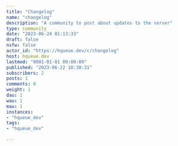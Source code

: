 ```yaml
---
title: "Changelog" 
name: "changelog"
description: "A community to post about updates to the server"
type: community
date: "2023-06-24 01:13:33"
draft: false
nsfw: false
actor_id: "https://hqueue.dev/c/changelog"
host: hqueue.dev
lastmod: "0001-01-01 00:00:00"
published: "2023-06-22 18:30:31"
subscribers: 2
posts: 1
comments: 0
weight: 1
dau: 1
wau: 1
mau: 1
instances:
- "hqueue_dev"
tags: 
- "hqueue_dev"

---
```

